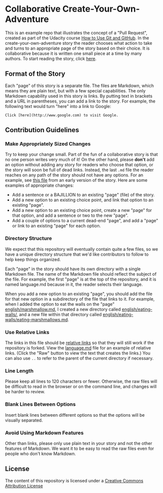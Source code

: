# Collaborative Create-Your-Own-Adventure

This is an example repo that illustrates the concept of a "Pull Request", created
as part of the Udacity course [How to Use Git and GitHub](https://www.udacity.com/course/how-to-use-git-and-github--ud775).
In the create-your-own-adventure story the reader chooses what action to take and
turns to an appropriate page of the story based on their choice.  It is collaborative
because it is written one small piece at a time by many authors.  To start reading
the story, click [here](language.md).

## Format of the Story

Each "page" of this story is a separate file.  The files are Markdown, which
means they are plain text, but with a few special capabilities.  The only
Markdown capability used in this story is links.  By putting text in brackets
and a URL in parentheses, you can add a link to the story.  For example, the
following text would turn "here" into a link to Google:

    Click [here](http://www.google.com) to visit Google.

## Contribution Guidelines

### Make Appropriately Sized Changes

Try to keep your change small.  Part of the fun of a collaborative story is
that no one person writes very much of it!  On the other hand, please **don't**
add an option without adding any story for readers who choose that option, or
the story will soon be full of dead links.  Instead, the last `.md` file the reader
reaches on any path of the story should not have any options.  For an example, see
[this file](https://github.com/udacity/create-your-own-adventure/blob/c4f2bf7caac641df1c979a2db056a532e0c93e23/english/light-fire/fire.md)
from an early version of the story.  Here are some examples of  appropriate changes:

* Add a sentence or a BAJILLION to an existing "page" (file) of the story.
* Add a new option to an existing choice point, and link that option to an
  existing "page".
* Add a new option to an existing choice point, create a new "page" for that
  option, and add a sentence or two to the new "page".
* Add a couple of options to a current dead-end "page", and add a "page" or link
  to an existing "page" for each option.


### Directory Structure

We expect that this repository will eventually contain quite a few files, so we
have a unique directory structure that we'd like contributors to follow to help
keep things organized.

Each "page" in the story should have its own directory with a single Markdown file.
The name of the Markdown file should reflect the subject of the file.  For example,
the first "page" is at the top of the repository, and it is named language.md because
in it, the reader selects their language.

When you add a new option to an existing "page", you should add the file for that new
option in a subdirectory of the file that links to it.  For example, when I added the option
to eat the walls on the "page" [english/marshmallow.md](english/marshmallow.md), I created
a new directory called [english/eating-walls/](english/eating-walls/), and a new file within
that directory called
[english/eating-walls/eating-marshmallows.md](english/eating-walls/eating-marshmallows.md).

### Use Relative Links

The links in this file should be [relative links](http://compugoddess.com/relative-vs-absolute-links/)
so that they will still work if the repository is forked.  View the [language.md](language.md)
file for an example of relative links.  (Click the "Raw" button to view the text that creates the
links.)  You can also use `..` to refer to the parent of the current directory if necessary.

### Line Length

Please keep all lines to 120 characters or fewer.  Otherwise, the raw files
will be difficult to read in the browser or on the command line, and changes
will be harder to review.

### Blank Lines Between Options

Insert blank lines between different options so that the options will be
visually separated.

### Avoid Using Markdown Features

Other than links, please only use plain text in your story and not the other
features of Markdown.  We want it to be easy to read the raw files even for
people who don't know Markdown.

## License

The content of this repository is licensed under a
[Creative Commons Attribution License](http://creativecommons.org/licenses/by/3.0/us/)
